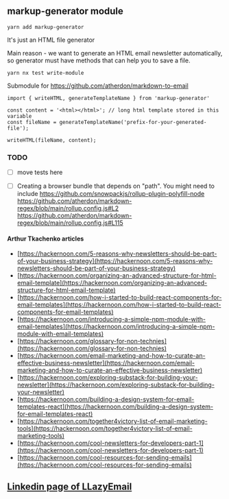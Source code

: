 

##  markup-generator module

`yarn add markup-generator`

It's just an HTML file generator

Main reason - we want to generate an HTML email newsletter automatically, so generator must have methods that can help you to save a file.


`yarn nx test write-module`


Submodule for https://github.com/atherdon/markdown-to-email


```
import { writeHTML, generateTemplateName } from 'markup-generator'

const content = '<html></html>'; // long html template stored in this variable
const fileName = generateTemplateName('prefix-for-your-generated-file');

writeHTML(fileName, content);
```


### TODO
- [ ] move tests here

- [ ] Creating a browser bundle that depends on "path". You might need to include https://github.com/snowpackjs/rollup-plugin-polyfill-node
https://github.com/atherdon/markdown-regex/blob/main/rollup.config.js#L2
https://github.com/atherdon/markdown-regex/blob/main/rollup.config.js#L115





#### Arthur Tkachenko articles

* [https://hackernoon.com/5-reasons-why-newsletters-should-be-part-of-your-business-strategy](https://hackernoon.com/5-reasons-why-newsletters-should-be-part-of-your-business-strategy)
* [https://hackernoon.com/organizing-an-advanced-structure-for-html-email-template](https://hackernoon.com/organizing-an-advanced-structure-for-html-email-template)
* [https://hackernoon.com/how-i-started-to-build-react-components-for-email-templates](https://hackernoon.com/how-i-started-to-build-react-components-for-email-templates)
* [https://hackernoon.com/introducing-a-simple-npm-module-with-email-templates](https://hackernoon.com/introducing-a-simple-npm-module-with-email-templates)
* [https://hackernoon.com/glossary-for-non-technies](https://hackernoon.com/glossary-for-non-technies)
* [https://hackernoon.com/email-marketing-and-how-to-curate-an-effective-business-newsletter](https://hackernoon.com/email-marketing-and-how-to-curate-an-effective-business-newsletter)
* [https://hackernoon.com/exploring-substack-for-building-your-newsletter](https://hackernoon.com/exploring-substack-for-building-your-newsletter)
* [https://hackernoon.com/building-a-design-system-for-email-templates-react](https://hackernoon.com/building-a-design-system-for-email-templates-react)
* [https://hackernoon.com/together4victory-list-of-email-marketing-tools](https://hackernoon.com/together4victory-list-of-email-marketing-tools)
* [https://hackernoon.com/cool-newsletters-for-developers-part-1](https://hackernoon.com/cool-newsletters-for-developers-part-1)
* [https://hackernoon.com/cool-resources-for-sending-emails](https://hackernoon.com/cool-resources-for-sending-emails)


## [Linkedin page of LLazyEmail](https://www.linkedin.com/company/llazyemail/)
